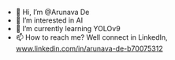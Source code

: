 - 👋 Hi, I’m @Arunava De
- 👀 I’m interested in AI
- 🌱 I’m currently learning YOLOv9
- 📫 How to reach me? Well connect in LinkedIn, www.linkedin.com/in/arunava-de-b70075312

<!---
arunavade99/arunavade99 is a ✨ special ✨ repository because its `README.md` (this file) appears on your GitHub profile.
You can click the Preview link to take a look at your changes.
--->
